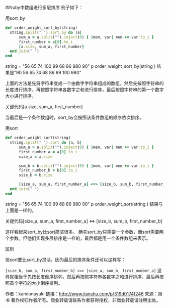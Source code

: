 ##ruby中数组进行多层排序
例子如下：

用sort_by
```ruby
def order_weight_sort_by(string)
  string.split(" ").sort_by do |a|
      sum_a = a.split("").inject(0) { |mem, var| mem += var.to_i }
      first_number = a[0].to_i
      [a.size, sum_a, first_number]
  end.join(" ")
end
```
string = "56 65 74 100 99 68 86 980 90" 
p order_weight_sort_by(string )
结果是"90 56 65 74 68 86 99 100 980"

上面的方法是先将字符串变成一个由数字字符串组成的数组。然后先按照字符串的长度进行排序，再按照字符串各数字之和进行排序，最后按照字符串的第一个数字大小进行排序。

关键代码[a.size, sum_a, first_number]

当最后是一个条件数组时，sort_by会按照该条件数组的顺序依次排序。

用sort
```ruby
def order_weight_sort(string)
  string.split(" ").sort do |a, b|
      sum_a = a.split("").inject(0) { |mem, var| mem += var.to_i }
      first_number_a = a[0].to_i
      size_a = a.size

      sum_b = b.split("").inject(0) { |mem, var| mem += var.to_i }
      first_number_b = b[0].to_i
      size_b = b.size

      [size_a, sum_a, first_number_a] <=> [size_b, sum_b, first_number_b]
  end.join(" ")
end
```
string = "56 65 74 100 99 68 86 980 90" 
p order_weight_sort(string )
结果与上面是一样的。

关键代码[size_a, sum_a, first_number_a] <=> [size_b, sum_b, first_number_b]

这样看起来sort_by比sort简洁很多。
确实sort_by只需要一个参数，而sort需要两个参数。但他们实现多层排序是一样的，最后都是用一个条件数组来表示。

区别

但sort要比sort_by灵活。因为最后的排序条件还可以这样写：

`[size_b, sum_a, first_number_b] <=> [size_a, sum_b, first_number_a]`
这样就相当于先按长度倒序排列，然后再按照字符串各数字之和进行排序，最后再按照首个字符的大小倒序排列。

作者：kamionayuki
链接：http://www.jianshu.com/p/319d0174f246
來源：简书
著作权归作者所有。商业转载请联系作者获得授权，非商业转载请注明出处。
